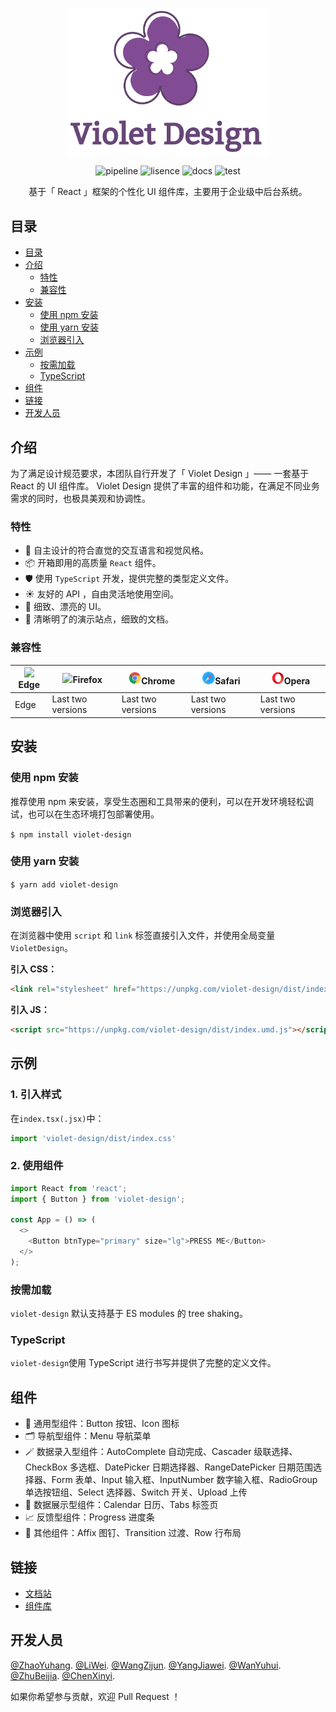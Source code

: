 <p align="center">
  <a href="https://zhaoyuuu.github.io/violet-design">
    <img width="320" src="https://github.com/zhubeijia/source/blob/main/srclogo/violet-logo.svg?raw=true">
  </a>
</p>

<div align="center">

![pipeline](https://img.shields.io/badge/pipeline-passing-%238990f9)
![lisence](https://img.shields.io/badge/lisence-MIT-slateblue.svg)
![docs](https://img.shields.io/badge/docsby-storybook-purple.svg)
![test](https://img.shields.io/badge/test-passing-%238b6ccc)

</div>

<div align="center">
基于「 React 」框架的个性化 UI 组件库，主要用于企业级中后台系统。
</div>

## 目录

- [目录](#目录)
- [介绍](#介绍)
  - [特性](#特性)
  - [兼容性](#兼容性)
- [安装](#安装)
  - [使用 npm 安装](#使用npm安装)
  - [使用 yarn 安装](#使用-yarn-安装)
  - [浏览器引入](#浏览器引入)
- [示例](#示例)
  - [按需加载](#按需加载)
  - [TypeScript](#typescript)
- [组件](#组件)
- [链接](#链接)
- [开发人员](#开发人员)

## 介绍

为了满足设计规范要求，本团队自行开发了「 Violet Design 」—— 一套基于 React 的 UI 组件库。 Violet Design 提供了丰富的组件和功能，在满足不同业务需求的同时，也极具美观和协调性。

### 特性

- 🌈 自主设计的符合直觉的交互语言和视觉风格。
- 📦 开箱即用的高质量 `React` 组件。
- 🛡️ 使用 `TypeScript` 开发，提供完整的类型定义文件。
- ☀️ 友好的 API ，自由灵活地使用空间。
- 🎨 细致、漂亮的 UI。
- 📁 清晰明了的演示站点，细致的文档。

### 兼容性

| <img src="https://github.com/zhubeijia/source/blob/main/srclogo/icon-edge.06c7aa18.svg?raw=true" width="20px">Edge | <img src="https://github.com/zhubeijia/source/blob/main/srclogo/icon-firefox.ffa00c88.svg?raw=true" width="20px">Firefox | <img src="https://github.com/zhubeijia/source/blob/main/srclogo/icon-chrome.99f0b30c.svg?raw=true" width="20px">Chrome | <img src="https://github.com/zhubeijia/source/blob/main/srclogo/icon-safari.1bf88a3e.svg?raw=true" width="20px">Safari | <img src="https://github.com/zhubeijia/source/blob/main/srclogo/icon-opera.de286680.svg?raw=true" width="20px">Opera |
| ------------------------------------------------------------------------------------------------------------------ | ------------------------------------------------------------------------------------------------------------------------ | ---------------------------------------------------------------------------------------------------------------------- | ---------------------------------------------------------------------------------------------------------------------- | -------------------------------------------------------------------------------------------------------------------- |
| Edge                                                                                                               | Last two versions                                                                                                        | Last two versions                                                                                                      | Last two versions                                                                                                      | Last two versions                                                                                                    |

## 安装

### 使用 npm 安装

推荐使用 npm 来安装，享受生态圈和工具带来的便利，可以在开发环境轻松调试，也可以在生态环境打包部署使用。

`$ npm install violet-design`

### 使用 yarn 安装

`$ yarn add violet-design`

### 浏览器引入

在浏览器中使用 `script` 和 `link` 标签直接引入文件，并使用全局变量 `VioletDesign`。

**引入 CSS：**

```html
<link rel="stylesheet" href="https://unpkg.com/violet-design/dist/index.css">
```

**引入 JS：**

```html
<script src="https://unpkg.com/violet-design/dist/index.umd.js"></script>
```

## 示例

### 1. 引入样式

在`index.tsx(.jsx)`中：

```js
import 'violet-design/dist/index.css'
```

### 2. 使用组件

```js
import React from 'react';
import { Button } from 'violet-design';

const App = () => (
  <>
    <Button btnType="primary" size="lg">PRESS ME</Button>
  </>
);
```

### 按需加载

`violet-design` 默认支持基于 ES modules 的 tree shaking。

### TypeScript

`violet-design`使用 TypeScript 进行书写并提供了完整的定义文件。

## 组件

- 🔘 通用型组件：Button 按钮、Icon 图标
- 🗂️ 导航型组件：Menu 导航菜单
- 🪄 数据录入型组件：AutoComplete 自动完成、Cascader 级联选择、CheckBox 多选框、DatePicker 日期选择器、RangeDatePicker 日期范围选择器、Form 表单、Input 输入框、InputNumber 数字输入框、RadioGroup 单选按钮组、Select 选择器、Switch 开关、Upload 上传
- 📆 数据展示型组件：Calendar 日历、Tabs 标签页
- 📈 反馈型组件：Progress 进度条
- 📌 其他组件：Affix 图钉、Transition 过渡、Row 行布局

## 链接

- [文档站](https://zhaoyuuu.github.io/violet-design)
- [组件库](https://github.com/zhaoyuuu/violet-design)

## 开发人员

[@ZhaoYuhang](https://github.com/zhaoyuuu). [@LiWei](https://github.com/5liwei). [@WangZijun](https://github.com/violetwzj). [@YangJiawei](https://github.com/666laoyang). [@WanYuhui](https://github.com/wyuhuiNJU). [@ZhuBeijia](https://github.com/zhubeijia). [@ChenXinyi](https://github.com/quas-modo).

如果你希望参与贡献，欢迎 Pull Request ！
